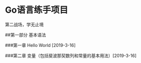 # Go语言练手项目
第二战场，学无止境

##第一部分 基本语法

###第一章 Hello World [2019-3-16]

###第二章 变量（包括斐波那契数列和常量的基本用法）[2019-3-16]
